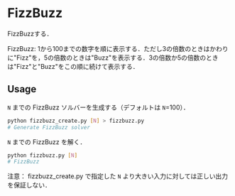 # FizzBuzz

FizzBuzzする．

FizzBuzz:
1から100までの数字を順に表示する．ただし3の倍数のときはかわりに"Fizz"を，5の倍数のときは"Buzz"を表示する．3の倍数か5の倍数のときは"Fizz"と"Buzz"をこの順に続けて表示する．

## Usage

`N` までの FizzBuzz ソルバーを生成する（デフォルトは `N`=100）．
```sh
python fizzbuzz_create.py [N] > fizzbuzz.py
# Generate FizzBuzz solver
```

`N` までの FizzBuzz を解く．
```sh
python fizzbuzz.py [N]
# FizzBuzz
```

注意： fizzbuzz_create.py で指定した `N` より大きい入力に対しては正しい出力を保証しない．
